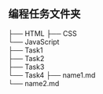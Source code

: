 ## 编程任务文件夹

├── HTML
├── CSS                       
└── JavaScript                      
    ├── Task1              
    ├── Task2                  
    ├── Task3                 
    └── Task4
        ├── name1.md   
        └── name2.md      